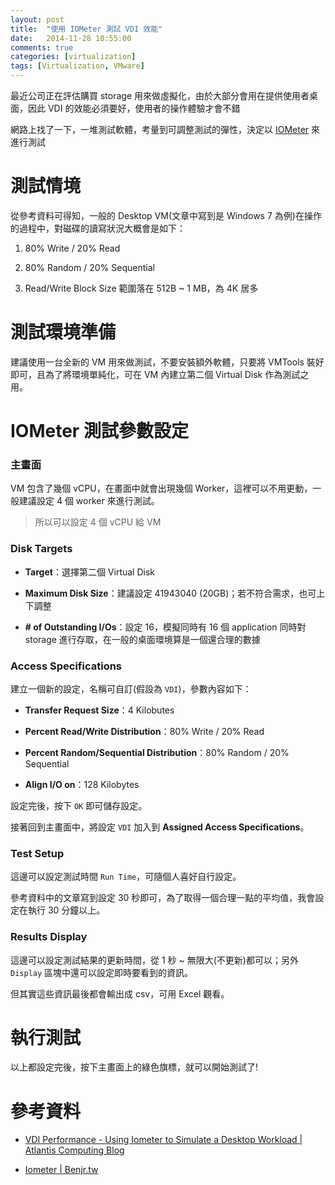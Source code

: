 ```yaml
---
layout: post
title:  "使用 IOMeter 測試 VDI 效能"
date:   2014-11-28 10:55:00
comments: true
categories: [virtualization]
tags: [Virtualization, VMware]
---
```


最近公司正在評估購買 storage 用來做虛擬化，由於大部分會用在提供使用者桌面，因此 VDI 的效能必須要好，使用者的操作體驗才會不錯

網路上找了一下，一堆測試軟體，考量到可調整測試的彈性，決定以 [IOMeter](http://www.iometer.org/) 來進行測試


測試情境
========

從參考資料可得知，一般的 Desktop VM(文章中寫到是 Windows 7 為例)在操作的過程中，對磁碟的讀寫狀況大概會是如下：

1. 80% Write / 20% Read

2. 80% Random / 20% Sequential

3. Read/Write Block Size 範圍落在 512B ~ 1 MB，為 4K 居多


測試環境準備
===========

建議使用一台全新的 VM 用來做測試，不要安裝額外軟體，只要將 VMTools 裝好即可，且為了將環境單純化，可在 VM 內建立第二個 Virtual Disk 作為測試之用。


IOMeter 測試參數設定
===================

### 主畫面

VM 包含了幾個 vCPU，在畫面中就會出現幾個 Worker，這裡可以不用更動，一般建議設定 4 個 worker 來進行測試。

> 所以可以設定 4 個 vCPU 給 VM

### Disk Targets

- **Target**：選擇第二個 Virtual Disk

- **Maximum Disk Size**：建議設定 41943040 (20GB)；若不符合需求，也可上下調整

- **\# of Outstanding I/Os**：設定 16，模擬同時有 16 個 application 同時對 storage 進行存取，在一般的桌面環境算是一個還合理的數據

### Access Specifications

建立一個新的設定，名稱可自訂(假設為 `VDI`)，參數內容如下：

- **Transfer Request Size**：4 Kilobutes

- **Percent Read/Write Distribution**：80% Write / 20% Read

- **Percent Random/Sequential Distribution**：80% Random / 20% Sequential

- **Align I/O on**：128 Kilobytes

設定完後，按下 `OK` 即可儲存設定。

接著回到主畫面中，將設定 `VDI` 加入到 **Assigned Access Specifications**。

### Test Setup

這邊可以設定測試時間 `Run Time`，可隨個人喜好自行設定。

參考資料中的文章寫到設定 30 秒即可，為了取得一個合理一點的平均值，我會設定在執行 30 分鐘以上。

### Results Display

這邊可以設定測試結果的更新時間，從 1 秒 ~ 無限大(不更新)都可以；另外 `Display` 區塊中還可以設定即時要看到的資訊。

但其實這些資訊最後都會輸出成 csv，可用 Excel 觀看。


執行測試
========

以上都設定完後，按下主畫面上的綠色旗標，就可以開始測試了!


參考資料
========

- [VDI Performance - Using Iometer to Simulate a Desktop Workload | Atlantis Computing Blog](http://blog.atlantiscomputing.com/2013/08/how-to-use-iometer-to-simulate-a-desktop-workload/)

- [Iometer | Benjr.tw](http://benjr.tw/370)

